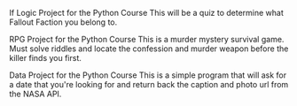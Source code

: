 If Logic Project for the Python Course 
This will be a quiz to determine what Fallout Faction you belong to. 


RPG Project for the Python Course
This is a murder mystery survival game. Must solve riddles and locate the confession and murder weapon before the killer finds you first. 


Data Project for the Python Course
This is a simple program that will ask for a date that you're looking for and return back the caption and photo url from the NASA API.

